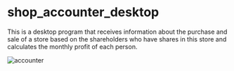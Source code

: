 # shop_accounter_desktop

This is a desktop program that receives information about the purchase and sale of a store based on the shareholders who have shares in this store and calculates the monthly profit of each person.


![accounter](https://user-images.githubusercontent.com/50891438/209524341-43a45914-8ae8-4a29-bed6-f16c1525644b.gif)
